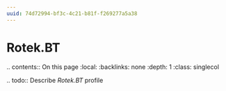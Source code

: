 ```yaml
---
uuid: 74d72994-bf3c-4c21-b81f-f269277a5a38
---
```



# Rotek.BT

.. contents:: On this page
    :local:
    :backlinks: none
    :depth: 1
    :class: singlecol

.. todo::
    Describe *Rotek.BT* profile

